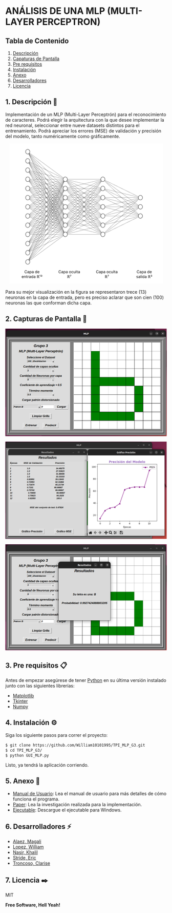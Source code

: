 # ANÁLISIS DE UNA MLP (MULTI-LAYER PERCEPTRON)

## Tabla de Contenido

1. [Descripción](#descripcion)
2. [Capaturas de Pantalla](#capturas-de-pantalla)
3. [Pre requisitos](#pre-requisitos)
4. [Instalación](#instalacion)
5. [Anexo](#anexo)
6. [Desarrolladores](#desarrolladores)
7. [Licencia](#licencia)

<a name="descripcion"/>

## 1. Descripción 🚀

Implementación de un MLP (Multi-Layer Perceptrón) para el reconocimiento de caracteres. Podrá elegir la arquitectura con la que desee implementar la red neuronal, seleccionar entre nueve datasets distintos para el entrenamiento. Podrá apreciar los errores (MSE) de validación y precisión del modelo, tanto numéricamente como gráficamente.

<p align="center">
  <img src='./images/red.png' alt="red neuronal"/>
</p>

Para su mejor visualización en la figura se representaron trece (13) neuronas en la capa de entrada, pero es preciso aclarar que son cien (100) neuronas las que conforman dicha capa.

<a name="capturas-de-pantalla"/>

## 2. Capturas de Pantalla 📸

<p align="center">
  <img src='./images/home.png' alt="pantalla de inicio"/>
</p>

<p align="center">
  <img src='./images/entrenar.png' alt="ventanas al entrenar"/>
</p>

<p align="center">
  <img src='./images/predecir.png' alt="ventanas al predecir"/>
</p>

<a name="pre-requisitos"/>

## 3. Pre requisitos 📋

Antes de empezar asegúrese de tener [Python](https://www.python.org/downloads/) en su última versión instalado junto con las siguientes librerías:

- [Matplotlib](https://matplotlib.org/)
- [Tkinter](https://docs.python.org/es/3/library/tkinter.html)
- [Numpy](https://numpy.org/)

<a name="instalacion"/>

## 4. Instalación ⚙️

Siga los siguiente pasos para correr el proyecto:

```
$ git clone https://github.com/William10101995/TPI_MLP_G3.git
$ cd TPI_MLP_G3/
$ python GUI_MLP.py
```

Listo, ya tendrá la aplicación corriendo.

<a name="anexo"/>

## 5. Anexo 📢

- [Manual de Usuario](https://docs.google.com/document/d/19M3iYvb9ULzEZd5bb4UNLF2F1M0wWV1SPfvS3jlY3G0/edit?usp=drivesdk): Lea el manual de usuario para más detalles de cómo funciona el programa.
- [Paper](https://docs.google.com/document/d/17riM6g8YNuGtf7qouLALgSh9Uf-6l2x71wXRPA_4vqo/edit?usp=drivesdk): Lea la investigación realizada para la implementación.
- [Ejecutable](https://drive.google.com/drive/folders/1ucEHDrmnNawJMfwGzA1HhuOt8tj7CZaq): Descargue el ejecutable para Windows.

<a name="desarrolladores"/>

## 6. Desarrolladores ⚡

- [Alaez, Magali](https://github.com/MagaAlaez)
- [Lopez, William](https://github.com/William10101995)
- [Nasir, Khalil](https://github.com/KhalilKAN)
- [Stride, Eric](https://github.com/StrideEric)
- [Troncoso, Clarise](https://github.com/ClariseT)

<a name="licencia"/>

## 7. Licencia ✒️

MIT

**Free Software, Hell Yeah!**
